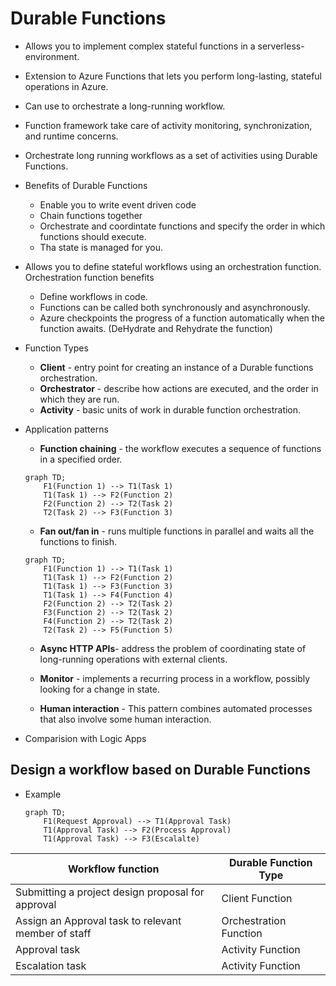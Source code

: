 # Durable Functions
- Allows you to implement complex stateful functions in a serverless-environment.
- Extension to Azure Functions that lets you perform long-lasting, stateful operations in Azure.
- Can use to orchestrate a long-running workflow.
- Function framework take care of activity monitoring, synchronization, and runtime concerns.
- Orchestrate long running workflows as a set of activities using Durable Functions.

- Benefits of Durable Functions
    - Enable you to write event driven code
    - Chain functions together
    - Orchestrate and coordintate functions and specify the order in which functions should execute.
    - Tha state is managed for you.

- Allows you to define stateful workflows using an orchestration function. Orchestration function benefits
    - Define workflows in code.
    - Functions can be called both synchronously and asynchronously.
    - Azure checkpoints the progress of a function automatically when the function awaits. (DeHydrate and Rehydrate the function)

- Function Types
    - **Client** - entry point for creating an instance of a Durable functions orchestration.
    - **Orchestrator** - describe how actions are executed, and the order in which they are run.
    - **Activity** - basic units of work in durable function orchestration.

- Application patterns
    - **Function chaining** - the workflow executes a sequence of functions in a specified order.

    ```mermaid
    graph TD;
        F1(Function 1) --> T1(Task 1)
        T1(Task 1) --> F2(Function 2)
        F2(Function 2) --> T2(Task 2)
        T2(Task 2) --> F3(Function 3)
    ```

    - **Fan out/fan in** - runs multiple functions in parallel and waits all the functions to finish.

    ```mermaid
    graph TD;
        F1(Function 1) --> T1(Task 1)
        T1(Task 1) --> F2(Function 2)
        T1(Task 1) --> F3(Function 3)
        T1(Task 1) --> F4(Function 4)
        F2(Function 2) --> T2(Task 2)
        F3(Function 2) --> T2(Task 2)
        F4(Function 2) --> T2(Task 2)
        T2(Task 2) --> F5(Function 5)
    ```

    - **Async HTTP APIs**- address the problem of coordinating state of long-running operations with external clients.

    - **Monitor** - implements a recurring process in a workflow, possibly looking for a change in state.

    - **Human interaction** - This pattern combines automated processes that also involve some human interaction.

- Comparision with Logic Apps

## Design a workflow based on Durable Functions

- Example
    ```mermaid
    graph TD;
        F1(Request Approval) --> T1(Approval Task)
        T1(Approval Task) --> F2(Process Approval)
        T1(Approval Task) --> F3(Escalalte)    
    ```

| Workflow function | Durable Function Type |
| ----------------- | --------------------- |
| Submitting a project design proposal for approval | Client Function |
| Assign an Approval task to relevant member of staff | Orchestration Function |
| Approval task | Activity Function |
| Escalation task | Activity Function |





